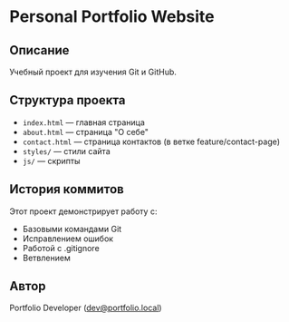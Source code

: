 # Personal Portfolio Website

## Описание
Учебный проект для изучения Git и GitHub.

## Структура проекта
- `index.html` — главная страница
- `about.html` — страница "О себе"
- `contact.html` — страница контактов (в ветке feature/contact-page)
- `styles/` — стили сайта
- `js/` — скрипты

## История коммитов
Этот проект демонстрирует работу с:
- Базовыми командами Git
- Исправлением ошибок
- Работой с .gitignore
- Ветвлением

## Автор
Portfolio Developer (dev@portfolio.local)
